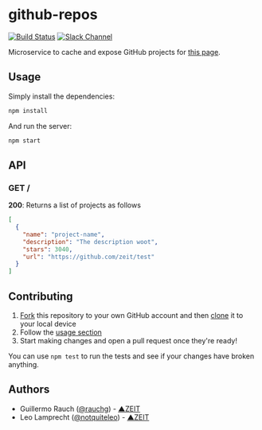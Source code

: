 # github-repos

[![Build Status](https://travis-ci.org/zeit/github-repos.svg?branch=master)](https://travis-ci.org/zeit/github-repos)
[![Slack Channel](http://zeit-slackin.now.sh/badge.svg)](https://zeit.chat/)

Microservice to cache and expose GitHub projects for [this page](https://zeit.co/oss).

## Usage

Simply install the dependencies:

```bash
npm install
```

And run the server:

```bash
npm start
```

## API

### GET /

**200**: Returns a list of projects as follows

```json
[
  {
    "name": "project-name",
    "description": "The description woot",
    "stars": 3040,
    "url": "https://github.com/zeit/test"
  }
]
```

## Contributing

1. [Fork](https://help.github.com/articles/fork-a-repo/) this repository to your own GitHub account and then [clone](https://help.github.com/articles/cloning-a-repository/) it to your local device
2. Follow the [usage section](#usage)
3. Start making changes and open a pull request once they're ready!

You can use `npm test` to run the tests and see if your changes have broken anything.

## Authors

- Guillermo Rauch ([@rauchg](https://twitter.com/rauchg)) - [▲ZEIT](https://zeit.co)
- Leo Lamprecht ([@notquiteleo](https://twitter.com/notquiteleo)) - [▲ZEIT](https://zeit.co)

